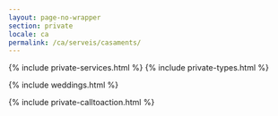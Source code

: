 ```yaml
---
layout: page-no-wrapper
section: private
locale: ca
permalink: /ca/serveis/casaments/
---
```


<div class="wrapper">
  {% include private-services.html %}
  {% include private-types.html %}
</div>

{% include weddings.html %}

<div class="wrapper">
  {% include private-calltoaction.html %}
</div>
